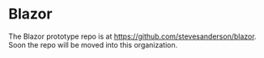 # Blazor

The Blazor prototype repo is at https://github.com/stevesanderson/blazor. Soon the repo will be moved into this organization.
